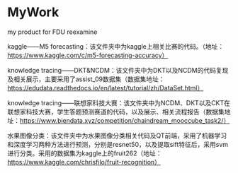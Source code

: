 # MyWork
my product for FDU reexamine

kaggle——M5 forecasting：该文件夹中为kaggle上相关比赛的代码。（地址：https://www.kaggle.com/c/m5-forecasting-accuracy）

knowledge tracing——DKT&NCDM：该文件夹中为DKT以及NCDM的代码复现及相关展示，主要采用了assist_09数据集（数据集地址：https://edudata.readthedocs.io/en/latest/tutorial/zh/DataSet.html）

knowledge tracing——联想家科技大赛：该文件夹中为NCDM、DKT以及CKT在联想家科技大赛，学生答题预测赛道的代码，以及展示、相关流程报告（数据集地址：https://www.biendata.xyz/competition/chaindream_mooccube_task2/）

水果图像分类：该文件夹中为水果图像分类相关代码及QT前端，采用了机器学习和深度学习两种方法进行预测，分别是resnet50，以及提取sift特征后，采用svm进行分类。采用的数据集为kaggle上的fruit262（地址：https://www.kaggle.com/chrisfilo/fruit-recognition）

